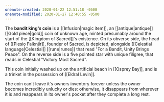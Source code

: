 ```yaml
---
onenote-created: 2020-01-22 12:51:18 -0500
onenote-modified: 2020-01-27 12:40:55 -0500
---
```


The **bandit king's coin** is a [[Infusion|magic item]], an [[antique|antique]] [[Gold piece|gold]] coin of unknown age, minted presumably around the start of the [[Kingdom of Sacred]]'s existence. On its obverse side, the head of [[Plesio Falknjir]], founder of Sacred, is depicted, alongside [[Celestial language|Celestial]] [[rune|runes]] that read "For a Bandit, Unity Brings Peace". On the reverse side is a five pointed star with unique filigree, that reads in Celestial "Victory Most Sacred".

This coin initially washed up on the artificial beach in [[Osprey Bay]], and is a trinket in the possession of [[Eldral Levin]].

The coin can't leave it's owners inventory forever unless the owner becomes incredibly unlucky or dies: otherwise, it disappears from wherever it is and reappears in its owner's pocket after they complete a long rest.
